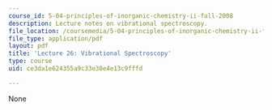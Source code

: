 ```yaml
---
course_id: 5-04-principles-of-inorganic-chemistry-ii-fall-2008
description: Lecture notes on vibrational spectroscopy.
file_location: /coursemedia/5-04-principles-of-inorganic-chemistry-ii-fall-2008/ce3da1e624355a9c33e30e4e13c9fffd_lecture_26.pdf
file_type: application/pdf
layout: pdf
title: 'Lecture 26: Vibrational Spectroscopy'
type: course
uid: ce3da1e624355a9c33e30e4e13c9fffd

---
```

None